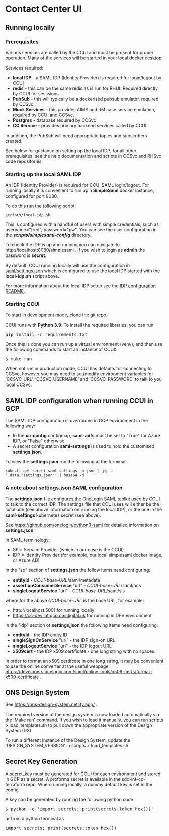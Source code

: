 # Contact Center UI

## Running locally

### Prerequisites

Various services are called by the CCUI and must be present for proper operation.
Many of the services will be started in your local docker desktop.

Services required:

- **local IDP** - a SAML IDP (Identity Provider) is required for login/logout by CCUI
- **redis** - this can be the same redis as is run for RHUI. Required directly by CCUI for sesssions.
- **PubSub** - this will typically be a dockerised pubsub emulator, required by CCSvc.
- **Mock Services** - this provides AIMS and RM case service emulation, required by CCUI and CCSvc.
- **Postgres** - database required by CCSvc
- **CC Service** - provides primary backend services called by CCUI
 
In addition, the PubSub will need appropriate topics and subscribers created.

See below for guidance on setting up the local IDP; for all other prerequisites,
see the help documentation and scripts in CCSvc and RHSvc code repositories.

### Starting up the local SAML IDP

An IDP (Identity Provider) is required for CCUI SAML login/logout. For running
locally it is convenient to run up a **SimpleSaml** docker instance, configured for port 8080. 

To do this run the following script:
```shell
scripts/local-idp.sh
```
This is configured with a handful of users with simple credentials, such as username="fred", password="pw".
You can see the user configuration in the _**scripts/simplesaml-config**_ directory.

To check the IDP is up and running you can navigate to http://localhost:8080/simplesaml .
If you wish to login as **admin** the password is **secret**.

By default, CCUI running locally will use the configuration in 
[saml/settings.json](saml/settings.json) which is configured to use the local IDP
started with the **local-idp.sh** script above.

For more information about the local IDP setup see the 
[IDP configuration README](scripts/simplesaml-config/README.md).


### Starting CCUI

To start in development mode, clone the git repo.

CCUI runs with <strong>Python 3.9</strong>. To install the required libraries, you can run
<pre>pip install -r requirements.txt</pre>

Once this is done you can run up a virtual environment (venv), and then use the following commands to start an instance of CCUI:
<pre>
$ make run
</pre>

When not run in production mode, CCUI has defaults for connecting to CCSvc, however you may need to set/modify environment variables for ‘CCSVC_URL’, ‘CCSVC_USERNAME’ and ‘CCSVC_PASSWORD’ to talk to you local CCSvc.

## SAML IDP configuration when running CCUI in GCP

The SAML IDP configuration is overridden in GCP environment in the following way:
- In the **cc-config** configmap, **saml-adfs** must be set to "True" for Azure IDP, or "False" otherwise
- A secret configuration **saml-settings** is used to hold the customised **settings.json**.

To view the **settings.json** run the following at the terminal:
```shell
kubectl get secret saml-settings -o json | jq -r '.data."settings.json"' | base64 -d
```

### A note about settings.json SAML configuration

The **settings.json** file configures the OneLogin SAML toolkit used by CCUI to talk to the correct IDP.
The settings file that CCUI uses will either be the local one (see above information
on running the local IDP), or the one in the **saml-settings** kubernetes secret (see above).

See https://github.com/onelogin/python3-saml for detailed information on **settings.json**.

In SAML terminology:
- SP = Service Provider (which in our case is the CCUI)
- IDP = Identity Provider (for example, our local simplesaml docker image, or Azure AD)

In the "sp" section of **settings.json** the follow items need configuring:
- **entityId** - _CCUI-base-URL_/saml/metadata
- **assertionConsumerService** "url" - _CCUI-base-URL_/saml/acs
- **singleLogoutService** "url" - _CCUI-base-URL_/saml/sls

where for the above _CCUI-base-URL_ is the base URL, for example:
- http://localhost:5001 for running locally
- https://cc-dev.int.gcp.onsdigital.uk for running in DEV environment

In the "idp" section of **settings,json** the following items need configuring:
- **entityId** - the IDP entity ID
- **singleSignOnService** "url" - the IDP sign-on URL
- **singleLogoutService** "url" - the IDP logout URL
- **x509cert** - the IDP x509 certificate - one long string with no spaces.

In order to format an x509 certifcate in one long string, it may be convenient to
use the online converter at the useful webpage: 
https://developers.onelogin.com/saml/online-tools/x509-certs/format-x509-certificate .


## ONS Design System

See https://ons-design-system.netlify.app/ .

The required version of the design system is now loaded automatically via the 'Make run' command. If you wish to load it manually, you can run scripts > load_templates.sh to pull down the appropriate version of the Design System (DS).

To run a different instance of the Design System, update the 'DESIGN_SYSTEM_VERSION' in scripts > load_templates.sh

## Secret Key Generation
A secret_key must be generated for CCUI for each environment and stored in GCP as a secret. A proforma secret is available in the sdc-int-cc-terraform repo. When running locally, a dummy default key is set in the config.

A key can be generated by running the following python code
<pre>$ python -c 'import secrets; print(secrets.token_hex())'</pre>
or from a python terminal as 
<pre>import secrets; print(secrets.token_hex())</pre>

